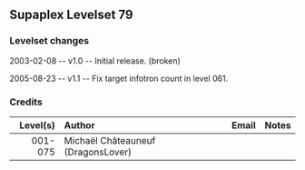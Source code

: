 ## Supaplex Levelset 79

### Levelset changes
2003-02-08 -- v1.0 -- Initial release. (broken)

2005-08-23 -- v1.1 -- Fix target infotron count in level 061.

### Credits

Level(s) | Author                             | Email | Notes
--------:|:---------------------------------- |:----- |:-----
001-075  | Michaël Châteauneuf (DragonsLover) |       |
